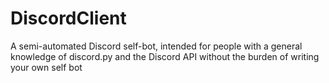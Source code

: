 # DiscordClient

A semi-automated Discord self-bot, intended for people with a general knowledge of discord.py and the Discord API without the burden of writing your own self bot
